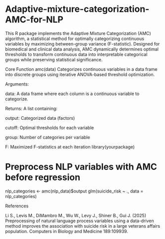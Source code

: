 # Adaptive-mixture-categorization-AMC-for-NLP
This R package implements the Adaptive Mixture Categorization (AMC) algorithm, a statistical method for optimally categorizing continuous variables by maximizing between-group variance (F-statistic). Designed for biomedical and clinical data analysis, AMC dynamically determines optimal thresholds to transform continuous data into interpretable categorical groups while preserving statistical significance.

Core Function
amc(data)
Categorizes continuous variables in a data frame into discrete groups using iterative ANOVA-based threshold optimization.

Arguments:

data: A data frame where each column is a continuous variable to categorize.

Returns:
A list containing:

output: Categorized data (factors)

cutoff: Optimal thresholds for each variable

group: Number of categories per variable

F: Maximized F-statistics at each iteration
library(yourpackage)

# Preprocess NLP variables with AMC before regression
nlp_categories <- amc(nlp_data)$output
glm(suicide_risk ~ ., data = nlp_categories)

References

Li S., Levis M., DiMambro M., Wu W., Levy J., Shiner B., Gui J. (2025) Preprocessing of natural language process variables using a data-driven method improves the association with suicide risk in a large veterans affairs population. Computers in Biology and Medicine 189:109939.
